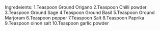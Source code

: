 Ingredeients: 1.Teaspoon Ground Origano
              2.Teaspoon Chilli powder
              3.Teaspoon Ground Sage
              4.Teaspoon Ground Basil
              5.Teaspoon Ground Marjoram
              6.Teaspoon pepper
              7.Teaspoon Salt
              8.Teaspoon Paprika
              9.Teaspoon oinon salt
              10.Teaspoon garlic powder
